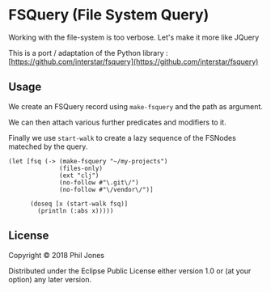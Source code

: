 
# FSQuery (File System Query)

Working with the file-system is too verbose. Let's make it more like JQuery

This is a port / adaptation of the Python library : [https://github.com/interstar/fsquery](https://github.com/interstar/fsquery)


## Usage

We create an FSQuery record using `make-fsquery` and the path as argument.

We can then attach various further predicates and modifiers to it.

Finally we use `start-walk` to create a lazy sequence of the FSNodes mateched by the query. 



```
(let [fsq (-> (make-fsquery "~/my-projects")
              (files-only)
              (ext "clj")
              (no-follow #"\.git\/")
              (no-follow #"\/vendor\/")]

      (doseq [x (start-walk fsq)]
        (println (:abs x)))))

```

## License

Copyright © 2018 Phil Jones

Distributed under the Eclipse Public License either version 1.0 or (at
your option) any later version.
